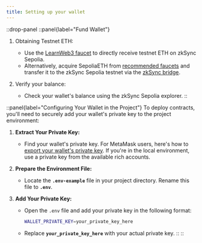 ```yaml
---
title: Setting up your wallet
---
```


::drop-panel
  ::panel{label="Fund Wallet"}

  1. Obtaining Testnet ETH:

      - Use the [LearnWeb3 faucet](https://learnweb3.io/faucets/zksync_sepolia/)
      to directly receive testnet ETH on zkSync Sepolia.
      - Alternatively, acquire SepoliaETH from [recommended faucets](https://www.notion.so/tooling/network-faucets.md) and
      transfer it to the zkSync Sepolia testnet via the [zkSync bridge](https://portal.zksync.io/bridge/?network=sepolia).

  1. Verify your balance:

      - Check your wallet's balance using the zkSync Sepolia explorer.
  ::

  ::panel{label="Configuring Your Wallet in the Project"}
  To deploy contracts, you'll need to securely add your wallet's private key to the project environment:

  1. **Extract Your Private Key:**
      - Find your wallet's private key. For MetaMask users, here's how to
      [export your wallet's private key](https://support.metamask.io/hc/en-us/articles/360015289632-How-to-export-an-account-s-private-key).
      If you're in the local environment, use a private key from the available rich accounts.

  1. **Prepare the Environment File:**
      - Locate the **`.env-example`** file in your project directory. Rename this file to **`.env`**.

  1. **Add Your Private Key:**
      - Open the `.env` file and add your private key in the following format:

        ```sh
        WALLET_PRIVATE_KEY=your_private_key_here
        ```

      - Replace **`your_private_key_here`** with your actual private key.
  ::
::
